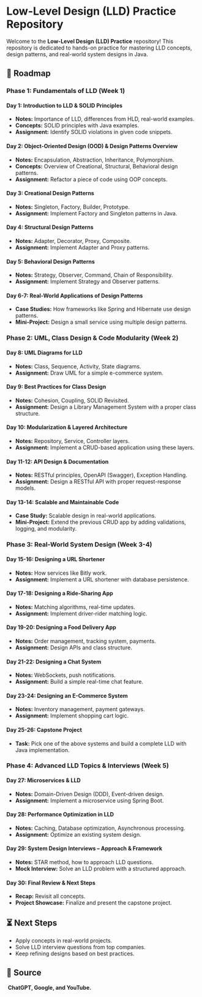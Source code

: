 # Low-Level Design (LLD) Practice Repository

Welcome to the **Low-Level Design (LLD) Practice** repository! This repository is dedicated to hands-on practice for mastering LLD concepts, design patterns, and real-world system designs in Java.

## 📌 Roadmap

### **Phase 1: Fundamentals of LLD (Week 1)**

#### **Day 1: Introduction to LLD & SOLID Principles**

- **Notes:** Importance of LLD, differences from HLD, real-world examples.
- **Concepts:** SOLID principles with Java examples.
- **Assignment:** Identify SOLID violations in given code snippets.

#### **Day 2: Object-Oriented Design (OOD) & Design Patterns Overview**

- **Notes:** Encapsulation, Abstraction, Inheritance, Polymorphism.
- **Concepts:** Overview of Creational, Structural, Behavioral design patterns.
- **Assignment:** Refactor a piece of code using OOP concepts.

#### **Day 3: Creational Design Patterns**

- **Notes:** Singleton, Factory, Builder, Prototype.
- **Assignment:** Implement Factory and Singleton patterns in Java.

#### **Day 4: Structural Design Patterns**

- **Notes:** Adapter, Decorator, Proxy, Composite.
- **Assignment:** Implement Adapter and Proxy patterns.

#### **Day 5: Behavioral Design Patterns**

- **Notes:** Strategy, Observer, Command, Chain of Responsibility.
- **Assignment:** Implement Strategy and Observer patterns.

#### **Day 6-7: Real-World Applications of Design Patterns**

- **Case Studies:** How frameworks like Spring and Hibernate use design patterns.
- **Mini-Project:** Design a small service using multiple design patterns.

### **Phase 2: UML, Class Design & Code Modularity (Week 2)**

#### **Day 8: UML Diagrams for LLD**

- **Notes:** Class, Sequence, Activity, State diagrams.
- **Assignment:** Draw UML for a simple e-commerce system.

#### **Day 9: Best Practices for Class Design**

- **Notes:** Cohesion, Coupling, SOLID Revisited.
- **Assignment:** Design a Library Management System with a proper class structure.

#### **Day 10: Modularization & Layered Architecture**

- **Notes:** Repository, Service, Controller layers.
- **Assignment:** Implement a CRUD-based application using these layers.

#### **Day 11-12: API Design & Documentation**

- **Notes:** RESTful principles, OpenAPI (Swagger), Exception Handling.
- **Assignment:** Design a RESTful API with proper request-response models.

#### **Day 13-14: Scalable and Maintainable Code**

- **Case Study:** Scalable design in real-world applications.
- **Mini-Project:** Extend the previous CRUD app by adding validations, logging, and modularity.

### **Phase 3: Real-World System Design (Week 3-4)**

#### **Day 15-16: Designing a URL Shortener**

- **Notes:** How services like Bitly work.
- **Assignment:** Implement a URL shortener with database persistence.

#### **Day 17-18: Designing a Ride-Sharing App**

- **Notes:** Matching algorithms, real-time updates.
- **Assignment:** Implement driver-rider matching logic.

#### **Day 19-20: Designing a Food Delivery App**

- **Notes:** Order management, tracking system, payments.
- **Assignment:** Design APIs and class structure.

#### **Day 21-22: Designing a Chat System**

- **Notes:** WebSockets, push notifications.
- **Assignment:** Build a simple real-time chat feature.

#### **Day 23-24: Designing an E-Commerce System**

- **Notes:** Inventory management, payment gateways.
- **Assignment:** Implement shopping cart logic.

#### **Day 25-26: Capstone Project**

- **Task:** Pick one of the above systems and build a complete LLD with Java implementation.

### **Phase 4: Advanced LLD Topics & Interviews (Week 5)**

#### **Day 27: Microservices & LLD**

- **Notes:** Domain-Driven Design (DDD), Event-driven design.
- **Assignment:** Implement a microservice using Spring Boot.

#### **Day 28: Performance Optimization in LLD**

- **Notes:** Caching, Database optimization, Asynchronous processing.
- **Assignment:** Optimize an existing system design.

#### **Day 29: System Design Interviews – Approach & Framework**

- **Notes:** STAR method, how to approach LLD questions.
- **Mock Interview:** Solve an LLD problem with a structured approach.

#### **Day 30: Final Review & Next Steps**

- **Recap:** Revisit all concepts.
- **Project Showcase:** Finalize and present the capstone project.

## ⏳ Next Steps

- Apply concepts in real-world projects.
- Solve LLD interview questions from top companies.
- Keep refining designs based on best practices.

## 📌 Source

 **ChatGPT, Google, and YouTube.**
